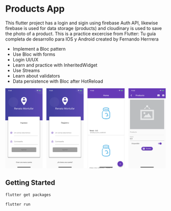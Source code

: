 # Products App

This flutter project has a login and sigin using firebase Auth API, likewise firebase is used for data storage (products) and cloudinary is used to save the photo of a product. 
This is a practice excercise from Flutter: Tu guía completa de desarrollo para IOS y Android created by Fernando Herrrera

- Implement a Bloc pattern
- Use Bloc with forms
- Login UI/UX
- Learn and practice with InheritedWidget
- Use Streams
- Learn about validators
- Data persistence with Bloc after HotReload

![alt text](assets/preview@2x.png "Preview")

## Getting Started



```
flutter get packages
```
```
flutter run
```